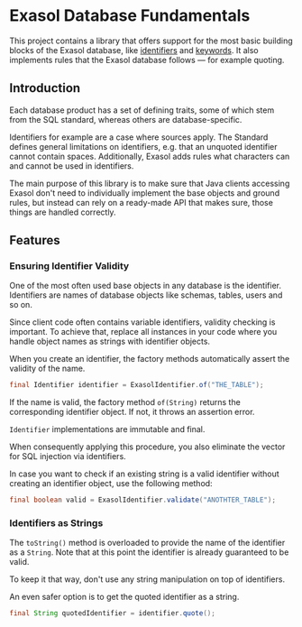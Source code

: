# Exasol Database Fundamentals

This project contains a library that offers support for the most basic building blocks of the Exasol database, like [identifiers](https://intranet.srv.exasol.com/display/TOOLTIPS/Travis+CI+Invoices) and [keywords](). It also implements rules that the Exasol database follows &mdash; for example quoting. 

## Introduction

Each database product has a set of defining traits, some of which stem from the SQL standard, whereas others are database-specific. 

Identifiers for example are a case where sources apply. The Standard defines general limitations on identifiers, e.g. that an unquoted identifier cannot contain spaces. Additionally, Exasol adds rules what characters can and cannot be used in identifiers.

The main purpose of this library is to make sure that Java clients accessing Exasol don't need to individually implement the base objects and ground rules, but instead can rely on a ready-made API that makes sure, those things are handled correctly.

## Features

### Ensuring Identifier Validity

One of the most often used base objects in any database is the identifier. Identifiers are names of database objects like schemas, tables, users and so on.

Since client code often contains variable identifiers, validity checking is important. To achieve that, replace all instances in your code where you handle object names as strings with identifier objects.

When you create an identifier, the factory methods automatically assert the validity of the name.

```java
final Identifier identifier = ExasolIdentifier.of("THE_TABLE");
```

If the name is valid, the factory method `of(String)` returns the corresponding identifier object. If not, it throws an assertion error.

`Identifier` implementations are immutable and final.

When consequently applying this procedure, you also eliminate the vector for SQL injection via identifiers.

In case you want to check if an existing string is a valid identifier without creating an identifier object, use the following method:

```java
final boolean valid = ExasolIdentifier.validate("ANOTHTER_TABLE");
```

### Identifiers as Strings

The `toString()` method is overloaded to provide the name of the identifier as a `String`. Note that at this point the identifier is already guaranteed to be valid.

To keep it that way, don't use any string manipulation on top of identifiers.

An even safer option is to get the quoted identifier as a string.

```java
final String quotedIdentifier = identifier.quote();
```
